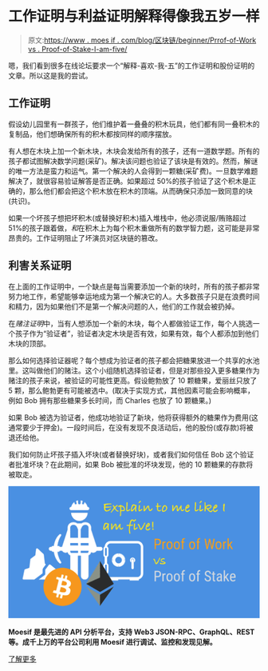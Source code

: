 # 工作证明与利益证明解释得像我五岁一样

> 原文:[https://www . moes if . com/blog/区块链/beginner/Prrof-of-Work vs . Proof-of-Stake-I-am-five/](https://www.moesif.com/blog/blockchain/beginner/Prrof-of-Work-vs-Proof-of-Stake-like-I-am-five/)

嗯，我们看到很多在线论坛要求一个“解释-喜欢-我-五”的工作证明和股份证明的文章。所以这是我的尝试。

## 工作证明

假设幼儿园里有一群孩子，他们维护着一叠叠的积木玩具，他们都有同一叠积木的复制品，他们想确保所有的积木都按同样的顺序摆放。

有人想在木块上加一个新木块，木块会发给所有的孩子，还有一道数学题。所有的孩子都试图解决数学问题(采矿)。解决该问题也验证了该块是有效的。然而，解谜的唯一方法是蛮力和运气。第一个解决的人会得到一颗糖(采矿费)。一旦数学难题解决了，就很容易验证解答是否正确。如果超过 50%的孩子验证了这个积木是正确的，那么他们都会把这个积木放在积木的顶端。从而确保只添加一致同意的块(共识)。

如果一个坏孩子想把坏积木(或替换好积木)插入堆栈中，他必须说服/贿赂超过 51%的孩子跟着做，*和*在积木上为每个积木重做所有的数学智力题，这可能是非常昂贵的。工作证明阻止了坏演员对区块链的篡改。

## 利害关系证明

在上面的工作证明中，一个缺点是每当需要添加一个新的块时，所有的孩子都非常努力地工作，希望能够幸运地成为第一个解决它的人。大多数孩子只是在浪费时间和精力，因为如果他们不是第一个解决问题的人，他们的工作就会被扔掉。

在*赌注证明*中，当有人想添加一个新的木块，每个人都做验证工作，每个人挑选一个孩子作为“验证者”，验证者决定木块是否有效，如果有效，每个人都添加到他们木块的顶部。

那么如何选择验证器呢？每个想成为验证者的孩子都会把糖果放进一个共享的水池里。这叫做他们的赌注。这个小组随机选择验证者，但是对那些投入更多糖果作为赌注的孩子来说，被验证的可能性更高。假设鲍勃放了 10 颗糖果，爱丽丝只放了 5 颗，那么鲍勃更有可能被选中。(取决于实现方式，其他因素可能会影响概率，例如 Bob 拥有那些糖果多长时间，而 Charles 也放了 10 颗糖果。)

如果 Bob 被选为验证者，他成功地验证了新块，他将获得额外的糖果作为费用(这通常要少于押金)。一段时间后，在没有发现不良活动后，他的股份(或存款)将被退还给他。

我们如何防止坏孩子插入坏块(或者替换好块)，或者我们如何信任 Bob 这个验证者批准坏块？在此期间，如果 Bob 被批准的坏块发现，他的 10 颗糖果的存款将被取走。

![proof of work vs proof of stake](img/dae41aac19600fcefa1330432ee60cb3.png)

**Moesif 是最先进的 API 分析平台，支持 Web3 JSON-RPC、GraphQL、REST 等。成千上万的平台公司利用 Moesif 进行调试、监控和发现见解。**

[了解更多](https://www.moesif.com?utm_source=blog)